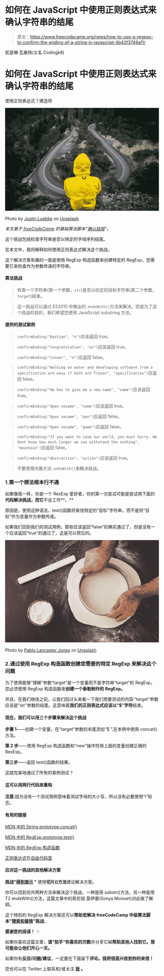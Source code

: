 # 如何在 JavaScript 中使用正则表达式来确认字符串的结尾

> 原文：<https://www.freecodecamp.org/news/how-to-use-a-regexp-to-confirm-the-ending-of-a-string-in-javascript-4b42f3749af1/>

凯瑟琳·瓦桑特(又名 Codingk8)

# 如何在 JavaScript 中使用正则表达式来确认字符串的结尾

使用正则表达式？️建造师

![0*YLruZvgbUfHmlITM](img/d8b9a26d69acc1df98e3a51683a99992.png)

Photo by [Justin Luebke](https://unsplash.com/@jluebke?utm_source=medium&utm_medium=referral) on [Unsplash](https://unsplash.com?utm_source=medium&utm_medium=referral)

*本文基于 [freeCodeCamp](https://www.freecodecamp.org/) 的基础算法脚本“[确认结局](https://learn.freecodecamp.org/javascript-algorithms-and-data-structures/basic-algorithm-scripting/confirm-the-ending)”。*

这个挑战包括检查字符串是否以特定的字母序列结尾。

在本文中，我将解释如何使用正则表达式解决这个挑战。

这个解决方案有趣的一面是使用 RegExp 构造函数来创建特定的 RegExp，您需要它来检查作为参数传递的字符串。

#### 算法挑战

> 检查一个字符串(第一个参数，`str`)是否以给定的目标字符串(第二个参数，`target`)结束。

> 这一挑战可以通过 ES2015 中推出的`.endsWith()`方法来解决。但是为了这个挑战的目的，我们希望您使用 JavaScript substring 方法。

#### 提供的测试案例

> `confirmEnding("Bastian", "n")`应该返回 true。

> `confirmEnding("Congratulation", "on")`应该返回 true。

> `confirmEnding("Connor", "n")`应返回 false。

> `confirmEnding("Walking on water and developing software from a specification are easy if both are frozen", "specification")`应返回 false。

> `confirmEnding("He has to give me a new name", "name")`应该返回 true。

> `confirmEnding("Open sesame", "same")`应该返回 true。

> `confirmEnding("Open sesame", "pen")`应返回 false。

> `confirmEnding("Open sesame", "game")`应返回 false。

> `confirmEnding("If you want to save our world, you must hurry. We dont know how much longer we can withstand the nothing", "mountain")`应返回 false。

> `confirmEnding("Abstraction", "action")`应该返回 true。

> 不要使用内置方法`.endsWith()`来解决挑战。

### 1.第一个想法根本行不通

如果像我一样，你是一个 RexExp 爱好者，你的第一次尝试可能是尝试用下面的**代码解决挑战，而它**不会工作**。**

原因是，使用这种语法，test()函数将查找特定的“目标”字符串，而不是将“目标”作为变量作为参数传递。

如果我们回到我们的测试用例，那些应该返回“false”的确实通过了，但是没有一个应该返回“true”的通过了，这是可以预见的。

![0*eIBStwAQ1PDwZkrJ](img/26a2764491c776e8191f1962cbd92592.png)

Photo by [Pablo Lancaster Jones](https://unsplash.com/@fotolancaster?utm_source=medium&utm_medium=referral) on [Unsplash](https://unsplash.com?utm_source=medium&utm_medium=referral)

### 2.通过使用 RegExp 构造函数创建您需要的特定 RegExp 来解决这个问题

为了使用能够“理解”参数“target”是一个变量而不是字符串“target”的 RegExp，您必须使用 RegExp 构造函数来**创建一个泰勒制作的 RegExp。**

并且，在我们继续之前，让我们回过头来看一下我们想要测试的内容:“target”参数应该是“str”参数的结尾。这意味着**我们的正则表达式应该以“$”字符**结束。

#### **现在，我们可以用三个步骤来解决这个挑战**

**步骤 1**——创建一个变量，在“target”参数的末尾添加“$ ”,在本例中使用 concat()方法。

**第 2 步**——使用 RegExp 构造函数和“new”操作符用上面的变量创建正确的 RexExp。

**第三步**——返回 test()函数的结果。

这就完美地通过了所有的案例测试？

#### **这可以用两行代码来重构**

**注意**:因为没有一个测试用例意味着测试字母的大小写，所以没有必要使用“I”标志。

#### 有用的链接

[MDN 中的 String.prototype.concat()](https://developer.mozilla.org/en-US/docs/Web/JavaScript/Reference/Global_Objects/String/concat)

[MDN 中的 RegExp.prototype.test()](https://developer.mozilla.org/en-US/docs/Web/JavaScript/Reference/Global_Objects/RegExp/test)

[MDN 中的 RegExp 构造函数](https://developer.mozilla.org/en-US/docs/Web/JavaScript/Reference/Global_Objects/RegExp)

[正则表达式](https://learn.freecodecamp.org/javascript-algorithms-and-data-structures/regular-expressions)在[自由代码营](https://www.freecodecamp.org/)

#### 应对这一挑战的其他解决方案

**挑战"[得到提示](https://guide.freecodecamp.org/certifications/javascript-algorithms-and-data-structures/basic-algorithm-scripting/confirm-the-ending/) "** 使用**切片()方法**建议解决方案。

你可以找到另外两种方法来解决这个挑战，一种是用 substr()方法，另一种是用 T2 endsWith()方法，这篇文章中的索尼娅·莫伊塞(Sonya Moisset)对此做了解释。

这个特别的 RegExp 解决方案还可以**帮助您解决 freeCodeCamp 中级算法脚本“[搜索和替换](https://learn.freecodecamp.org/javascript-algorithms-and-data-structures/intermediate-algorithm-scripting/search-and-replace)”挑战**。

**感谢您的阅读！** ✨

如果你喜欢这篇文章，**请“拍手”你喜欢的次数**并分享它**以帮助其他人找到它。那可能会让他们开心一天。**

如果你有**反应/问题/建议**，一定要在下面留下**评论。我将很高兴收到你的来信！**

您也可以在 Twitter 上联系和/或关注 [**我**](https://twitter.com/codingk8) **。**